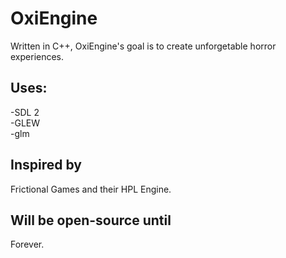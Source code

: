 # OxiEngine
Written in C++, OxiEngine's goal is to create unforgetable horror experiences.
## Uses:
-SDL 2  
-GLEW  
-glm  
## Inspired by
Frictional Games and their HPL Engine.
## Will be open-source until
Forever.
